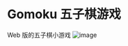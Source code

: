 # Gomoku 五子棋游戏
Web 版的五子棋小游戏
![image](http://raw.github.com/wangdongdongc/Gomoku/master/images/github/demo.png)
